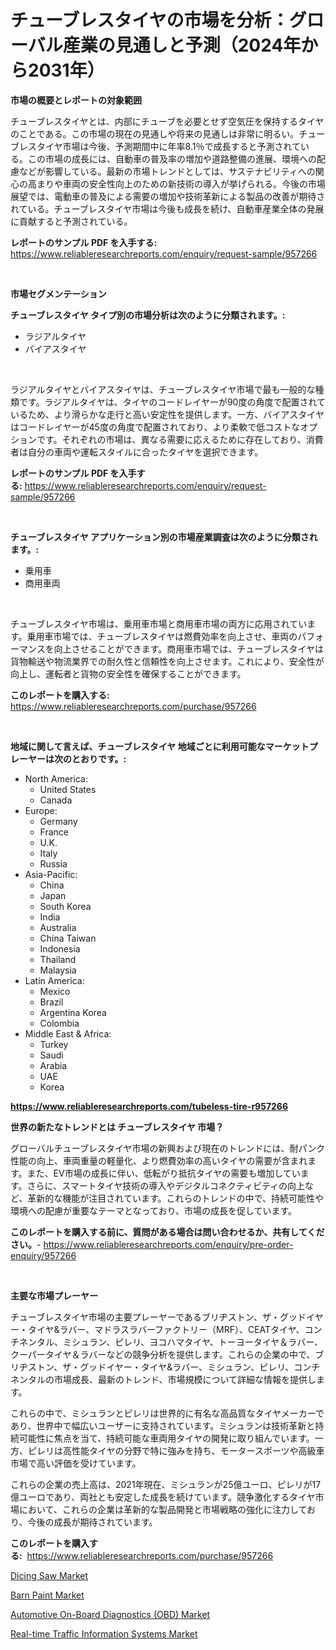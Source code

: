 <p><h1>チューブレスタイヤの市場を分析：グローバル産業の見通しと予測（2024年から2031年）</h1></p><p><strong>市場の概要とレポートの対象範囲</strong></p>
<p><p>チューブレスタイヤとは、内部にチューブを必要とせず空気圧を保持するタイヤのことである。この市場の現在の見通しや将来の見通しは非常に明るい。チューブレスタイヤ市場は今後、予測期間中に年率8.1％で成長すると予測されている。この市場の成長には、自動車の普及率の増加や道路整備の進展、環境への配慮などが影響している。最新の市場トレンドとしては、サステナビリティへの関心の高まりや車両の安全性向上のための新技術の導入が挙げられる。今後の市場展望では、電動車の普及による需要の増加や技術革新による製品の改善が期待されている。チューブレスタイヤ市場は今後も成長を続け、自動車産業全体の発展に貢献すると予測されている。</p></p>
<p><strong>レポートのサンプル PDF を入手する:</strong> <a href="https://www.reliableresearchreports.com/enquiry/request-sample/957266">https://www.reliableresearchreports.com/enquiry/request-sample/957266</a></p>
<p>&nbsp;</p>
<p><strong>市場セグメンテーション</strong></p>
<p><strong>チューブレスタイヤ タイプ別の市場分析は次のように分類されます。:</strong></p>
<p><ul><li>ラジアルタイヤ</li><li>バイアスタイヤ</li></ul></p>
<p>&nbsp;</p>
<p><p>ラジアルタイヤとバイアスタイヤは、チューブレスタイヤ市場で最も一般的な種類です。ラジアルタイヤは、タイヤのコードレイヤーが90度の角度で配置されているため、より滑らかな走行と高い安定性を提供します。一方、バイアスタイヤはコードレイヤーが45度の角度で配置されており、より柔軟で低コストなオプションです。それぞれの市場は、異なる需要に応えるために存在しており、消費者は自分の車両や運転スタイルに合ったタイヤを選択できます。</p></p>
<p><strong>レポートのサンプル PDF を入手する:</strong>&nbsp;<a href="https://www.reliableresearchreports.com/enquiry/request-sample/957266">https://www.reliableresearchreports.com/enquiry/request-sample/957266</a></p>
<p>&nbsp;</p>
<p><strong> チューブレスタイヤ アプリケーション別の市場産業調査は次のように分類されます。:</strong></p>
<p><ul><li>乗用車</li><li>商用車両</li></ul></p>
<p>&nbsp;</p>
<p><p>チューブレスタイヤ市場は、乗用車市場と商用車市場の両方に応用されています。乗用車市場では、チューブレスタイヤは燃費効率を向上させ、車両のパフォーマンスを向上させることができます。商用車市場では、チューブレスタイヤは貨物輸送や物流業界での耐久性と信頼性を向上させます。これにより、安全性が向上し、運転者と貨物の安全性を確保することができます。</p></p>
<p><strong>このレポートを購入する:</strong>&nbsp; <a href="https://www.reliableresearchreports.com/purchase/957266">https://www.reliableresearchreports.com/purchase/957266</a></p>
<p>&nbsp;</p>
<p><strong>地域に関して言えば、チューブレスタイヤ 地域ごとに利用可能なマーケットプレーヤーは次のとおりです。:</strong></p>
<p><ul>
    <li>
        North America:
        <ul>
            <li>United States</li>
            <li>Canada</li>
        </ul>
    </li>
    <li>
        Europe:
        <ul>
            <li>Germany</li>
            <li>France</li>
            <li>U.K.</li>
            <li>Italy</li>
            <li>Russia</li>
        </ul>
    </li>
    <li>
        Asia-Pacific:
        <ul>
            <li>China</li>
            <li>Japan</li>
            <li>South Korea</li>
            <li>India</li>
            <li>Australia</li>
            <li>China Taiwan</li>
            <li>Indonesia</li>
            <li>Thailand</li>
            <li>Malaysia</li>
        </ul>
    </li>
    <li>
        Latin America:
        <ul>
            <li>Mexico</li>
            <li>Brazil</li>
            <li>Argentina Korea</li>
            <li>Colombia</li>
        </ul>
    </li>
    <li>
        Middle East & Africa:
        <ul>
            <li>Turkey</li>
            <li>Saudi</li>
            <li>Arabia</li>
            <li>UAE</li>
            <li>Korea</li>
        </ul>
    </li>
    </ul></p>
<p><strong><a href="https://www.reliableresearchreports.com/tubeless-tire-r957266">https://www.reliableresearchreports.com/tubeless-tire-r957266</a></strong>&nbsp;</p>
<p><strong>世界の新たなトレンドとは チューブレスタイヤ 市場？</strong></p>
<p><p>グローバルチューブレスタイヤ市場の新興および現在のトレンドには、耐パンク性能の向上、車両重量の軽量化、より燃費効率の高いタイヤの需要が含まれます。また、EV市場の成長に伴い、低転がり抵抗タイヤの需要も増加しています。さらに、スマートタイヤ技術の導入やデジタルコネクティビティの向上など、革新的な機能が注目されています。これらのトレンドの中で、持続可能性や環境への配慮が重要なテーマとなっており、市場の成長を促しています。</p></p>
<p><strong>このレポートを購入する前に、質問がある場合は問い合わせるか、共有してください。</strong>- <a href="https://www.reliableresearchreports.com/enquiry/pre-order-enquiry/957266">https://www.reliableresearchreports.com/enquiry/pre-order-enquiry/957266</a></p>
<p>&nbsp;</p>
<p><strong>主要な市場プレーヤー</strong></p>
<p><p>チューブレスタイヤ市場の主要プレーヤーであるブリヂストン、ザ・グッドイヤー・タイヤ&ラバー、マドラスラバーファクトリー（MRF）、CEATタイヤ、コンチネンタル、ミシュラン、ピレリ、ヨコハマタイヤ、トーヨータイヤ＆ラバー、クーパータイヤ＆ラバーなどの競争分析を提供します。これらの企業の中で、ブリヂストン、ザ・グッドイヤー・タイヤ&ラバー、ミシュラン、ピレリ、コンチネンタルの市場成長、最新のトレンド、市場規模について詳細な情報を提供します。</p><p>これらの中で、ミシュランとピレリは世界的に有名な高品質なタイヤメーカーであり、世界中で幅広いユーザーに支持されています。ミシュランは技術革新と持続可能性に焦点を当て、持続可能な車両用タイヤの開発に取り組んでいます。一方、ピレリは高性能タイヤの分野で特に強みを持ち、モータースポーツや高級車市場で高い評価を受けています。</p><p>これらの企業の売上高は、2021年現在、ミシュランが25億ユーロ、ピレリが17億ユーロであり、両社とも安定した成長を続けています。競争激化するタイヤ市場において、これらの企業は革新的な製品開発と市場戦略の強化に注力しており、今後の成長が期待されています。</p></p>
<p><strong>このレポートを購入する:</strong>&nbsp;&nbsp;<a href="https://www.reliableresearchreports.com/purchase/957266">https://www.reliableresearchreports.com/purchase/957266</a></p>
<p><p><a href="https://view.publitas.com/reportprime-1/dicing-saw-market-analysis-and-market-size-global-industry-overview-market-segmentation-and-forecast-2024-to-2031/">Dicing Saw Market</a></p><p><a href="https://gentle-editor-9db.notion.site/Barn-Paint-Market-Size-Focuses-on-Market-Dynamics-In-Depth-Analysis-and-Future-Projections-of-its-M-0cff55b2383442b590640a2c887b27fb">Barn Paint Market</a></p><p><a href="https://issuu.com/reportprime-2/docs/automotive-on-board-diagnostics-obd-market-size-20">Automotive On-Board Diagnostics (OBD) Market</a></p><p><a href="https://issuu.com/reportprime-2/docs/real-time-traffic-information-systems-market-size-">Real-time Traffic Information Systems Market</a></p></p>